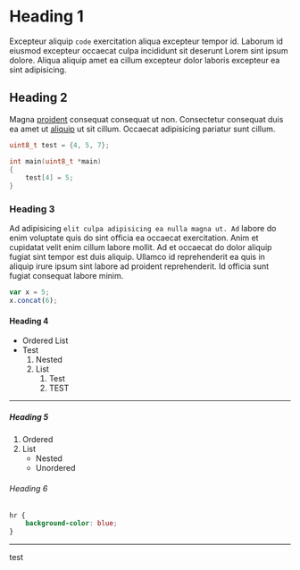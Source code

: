 <!-- <script>
	import CodeEditor from "$lib/widgets/CodeBlock/CodeEditor.svelte";
</script> -->

# Heading 1

Excepteur aliquip `code` exercitation aliqua excepteur tempor id. Laborum id eiusmod excepteur occaecat culpa incididunt sit deserunt Lorem sint ipsum dolore. Aliqua aliquip amet ea cillum excepteur dolor laboris excepteur ea sint adipisicing.

## Heading 2

Magna [proident](https://github.com) consequat consequat ut non. Consectetur consequat duis ea amet ut [aliquip](https://example.com) ut sit cillum. Occaecat adipisicing pariatur sunt cillum.

```c
uint8_t test = {4, 5, 7};

int main(uint8_t *main)
{
	test[4] = 5;
}
```

### Heading 3

Ad adipisicing `elit culpa adipisicing ea nulla magna ut. Ad` labore do enim voluptate quis do sint officia ea occaecat exercitation. Anim et cupidatat velit enim cillum labore mollit. Ad et occaecat do dolor aliquip fugiat sint tempor est duis aliquip. Ullamco id reprehenderit ea quis in aliquip irure ipsum sint labore ad proident reprehenderit. Id officia sunt fugiat consequat labore minim.

```js
var x = 5;
x.concat(6);
```

#### Heading 4

- Ordered List
- Test
	1. Nested
	2. List
		1. Test
		2. TEST

---

##### Heading 5

1. Ordered
2. List
	- Nested
	- Unordered

###### Heading 6

```css
hr {
	background-color: blue;
}
```

---

test
